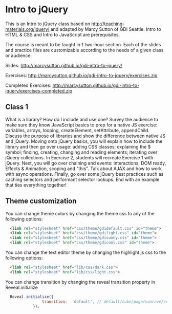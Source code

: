 # Intro to jQuery

This is an Intro to jQuery class based on http://teaching-materials.org/jquery/ and adapted by Marcy Sutton of GDI Seattle. Intro to HTML & CSS and Intro to JavaScript are prerequisites.

The course is meant to be taught in 1 two-hour section. Each of the slides and practice files are customizable according to the needs of a given class or audience.

Slides: 
http://marcysutton.github.io/gdi-intro-to-jquery/

Exercises: 
http://marcysutton.github.io/gdi-intro-to-jquery/exercises.zip

Completed Exercises: 
http://marcysutton.github.io/gdi-intro-to-jquery/exercises-completed.zip

## Class 1

What is a library? How do I include and use one?
Survey the audience to make sure they know JavaScript basics to prep for a native JS exercise: variables, arrays, looping, createElement, setAttribute, appendChild.
Discuss the purpose of libraries and show the difference between native JS and jQuery.
Moving onto jQuery basics, you will explain how to include the library and then go over usage: adding CSS classes; explaining the $ symbol; finding, creating, changing and reading elements; iterating over jQuery collections. In Exercise 2, students will recreate Exercise 1 with jQuery.
Next, you will go over chaining and events: interactions, DOM ready, Effects & Animation, scoping and "this". Talk about AJAX and how to work with async operations. Finally, go over some jQuery best practices such as caching selectors and performant selector lookups. End with an example that ties everything together!

## Theme customization

You can change theme colors by changing the theme css to any of the following options:
```html
  <link rel="stylesheet" href="css/theme/gdidefault.css" id="theme">
  <link rel="stylesheet" href="css/theme/gdilight.css" id="theme">
  <link rel="stylesheet" href="css/theme/gdisunny.css" id="theme">
  <link rel="stylesheet" href="css/theme/gdicool.css" id="theme">
```
You can change the text editor theme by changing the highlight.js css to the following options:
```html
  <link rel="stylesheet" href="lib/css/dark.css">
  <link rel="stylesheet" href="lib/css/light.css">
```
You can change transition by changing the reveal transition property in Reveal.initialize
```javascript
  Reveal.initialize({
  				transition:  'default', // default/cube/page/concave/zoom/linear/none
  			});
```
